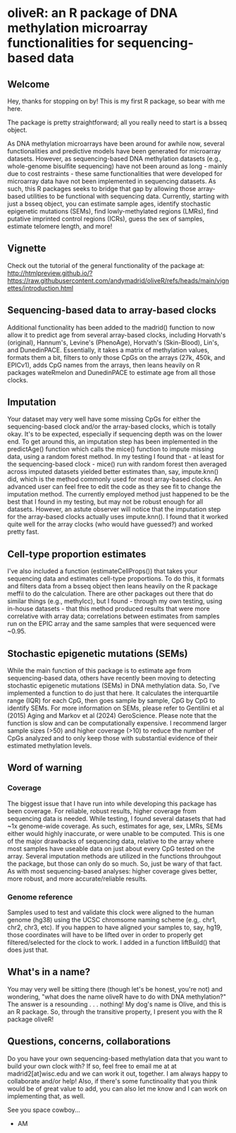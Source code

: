 # oliveR: an R package of DNA methylation microarray functionalities for sequencing-based data

## Welcome
Hey, thanks for stopping on by! This is my first R package, so bear with me here.

The package is pretty straightforward; all you really need to start is a bsseq object.

As DNA methylation microarrays have been around for awhile now, several functionalities and predictive models have been generated for microarray datasets. However, as sequencing-based DNA methylation datasets (e.g., whole-genome bisulfite sequencing) have not been around as long - mainly due to cost restraints - these same functionalities that were developed for microarray data have not been implemented in sequencing datasets. As such, this R packages seeks to bridge that gap by allowing those array-based utilities to be functional with sequencing data. Currently, starting with just a bsseq object, you can estimate sample ages, identify stochastic epigenetic mutations (SEMs), find lowly-methylated regions (LMRs), find putative imprinted control regions (ICRs), guess the sex of samples, estimate telomere length, and more!

## Vignette

Check out the tutorial of the general functionality of the package at:
http://htmlpreview.github.io/?https://raw.githubusercontent.com/andymadrid/oliveR/refs/heads/main/vignettes/introduction.html

## Sequencing-based data to array-based clocks

Additional functionality has been added to the madrid() function to now allow it to predict age from several array-based clocks, including Horvath's (original), Hannum's, Levine's (PhenoAge), Horvath's (Skin-Blood), Lin's, and DunedinPACE. Essentially, it takes a matrix of methylation values, formats them a bit, filters to only those CpGs on the arrays (27k, 450k, and EPICv1), adds CpG names from the arrays, then leans heavily on R packages wateRmelon and DunedinPACE to estimate age from all those clocks.

## Imputation

Your dataset may very well have some missing CpGs for either the sequencing-based clock and/or the array-based clocks, which is totally okay. It's to be expected, especially if sequencing depth was on the lower end. To get around this, an imputation step has been implemented in the predictAge() function which calls the mice() function to impute missing data, using a random forest method. In my testing I found that - at least for the sequencing-based clock - mice() run with random forest then averaged across imputed datasets yielded better estimates than, say, impute.knn() did, which is the method commonly used for most array-based clocks. An advanced user can feel free to edit the code as they see fit to change the imputation method. The currently employed method just happened to be the best that I found in my testing, but may not be robust enough for all datasets. However, an astute observer will notice that the imputation step for the array-based clocks actually uses impute.knn(). I found that it worked quite well for the array clocks (who would have guessed?) and worked pretty fast.  

## Cell-type proportion estimates

I've also included a function (estimateCellProps()) that takes your sequencing data and estimates cell-type proportions. To do this, it formats and filters data from a bsseq object then leans heavily on the R package meffil to do the calculation. There are other packages out there that do similar things (e.g., methylcc), but I found - through my own testing, using in-house datasets - that this method produced results that were more correlative with array data; correlations between
estimates from samples run on the EPIC array and the same samples that were sequenced were ~0.95.

## Stochastic epigenetic mutations (SEMs)

While the main function of this package is to estimate age from sequencing-based data, others have recently been moving to detecting stochastic epigenetic mutations (SEMs) in DNA methylation data. So, I've implemented a function to do just that here. It calculates the interquartile range (IQR) for each CpG, then goes sample by sample, CpG by CpG to identify SEMs. For more information on SEMs, please refer to Gentilini et al (2015) Aging and Markov et al (2024) GeroScience. Please note that the function is slow and can be computationally expensive. I recommend larger sample sizes (>50) and higher coverage (>10) to reduce the number of CpGs analyzed and to only keep those with substantial evidence of their estimated methylation levels.

## Word of warning

### Coverage
The biggest issue that I have run into while developing this package has been coverage. For reliable, robust results, higher coverage from sequencing data is needed. While testing, I found several datasets that had ~1x genome-wide coverage. As such, estimates for age, sex, LMRs, SEMs either would highly inaccurate, or were unable to be computed. This is one of the major drawbacks of sequencing data, relative to the array where most samples have useable data on just about every CpG tested on the array. Several imputation methods are utilized in the functions throuhgout the package, but those can only do so much. So, just be wary of that fact. As with most sequencing-based analyses: higher coverage gives better, more robust, and more accurate/reliable results.

### Genome reference
Samples used to test and validate this clock were aligned to the human genome (hg38) using the UCSC chromsome naming scheme (e.g,. chr1, chr2, chr3, etc). If you happen to have aligned your samples to, say, hg19, those coordinates will have to be lifted over in order to properly get filtered/selected for the clock to work. I added in a function liftBuild() that does just that.  

## What's in a name?
You may very well be sitting there (though let's be honest, you're not) and wondering, "what does the name oliveR have to do with DNA methylation?" The answer is a resounding . . . nothing! My dog's name is Olive, and this is an R package. So, through the transitive property, I present you with the R package oliveR! 

## Questions, concerns, collaborations
Do you have your own sequencing-based methylation data that you want to build your own clock with? If so, feel free to email me at at madrid2[at]wisc.edu and we can work it out, together. I am always happy to collaborate and/or help! Also, if there's some functinoality that you think would be of great value to add, you can also let me know and I can work on implementing that, as well.

See you space cowboy...
- AM
